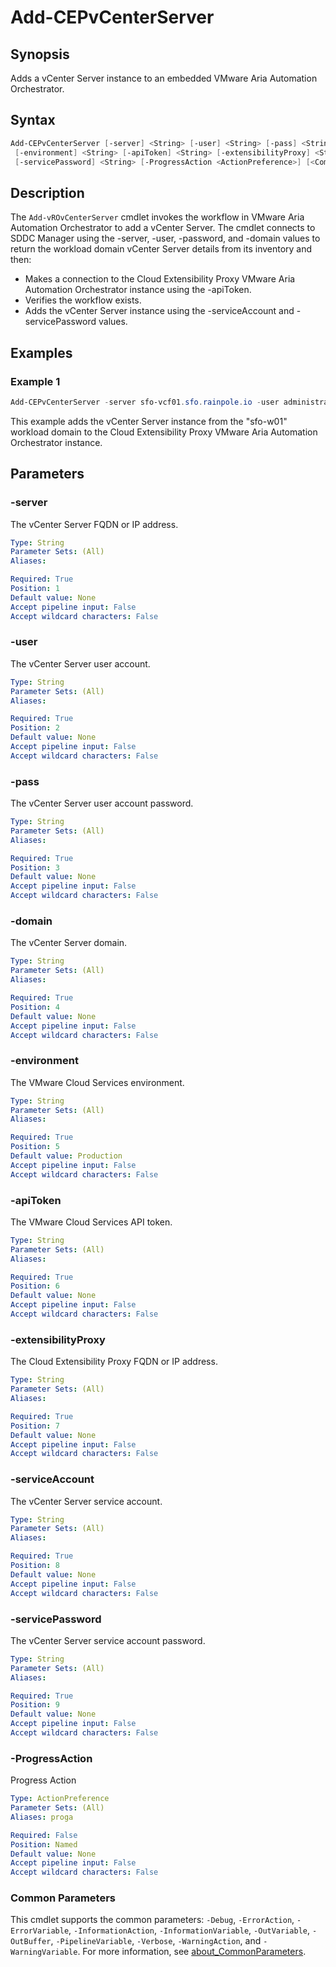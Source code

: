 # Add-CEPvCenterServer

## Synopsis

Adds a vCenter Server instance to an embedded VMware Aria Automation Orchestrator.

## Syntax

```powershell
Add-CEPvCenterServer [-server] <String> [-user] <String> [-pass] <String> [-domain] <String>
 [-environment] <String> [-apiToken] <String> [-extensibilityProxy] <String> [-serviceAccount] <String>
 [-servicePassword] <String> [-ProgressAction <ActionPreference>] [<CommonParameters>]
```

## Description

The `Add-vROvCenterServer` cmdlet invokes the workflow in VMware Aria Automation Orchestrator to add a vCenter
Server.
The cmdlet connects to SDDC Manager using the -server, -user, -password, and -domain values to return
the workload domain vCenter Server details from its inventory and then:

- Makes a connection to the Cloud Extensibility Proxy VMware Aria Automation Orchestrator instance using the -apiToken.
- Verifies the workflow exists.
- Adds the vCenter Server instance using the -serviceAccount and -servicePassword values.

## Examples

### Example 1

```powershell
Add-CEPvCenterServer -server sfo-vcf01.sfo.rainpole.io -user administrator@vsphere.local -pass VMw@re1! -domain sfo-w01 -apiToken <string> -environment staging -extensibilityProxy sfo-vmc-cep01.sfo.rainpole.io -serviceAccount svc-vro-vsphere@sfo.rainpole.io -servicePassword VMw@re1!
```

This example adds the vCenter Server instance from the "sfo-w01" workload domain to the Cloud Extensibility Proxy VMware Aria Automation Orchestrator instance.

## Parameters

### -server

The vCenter Server FQDN or IP address.

```yaml
Type: String
Parameter Sets: (All)
Aliases:

Required: True
Position: 1
Default value: None
Accept pipeline input: False
Accept wildcard characters: False
```

### -user

The vCenter Server user account.

```yaml
Type: String
Parameter Sets: (All)
Aliases:

Required: True
Position: 2
Default value: None
Accept pipeline input: False
Accept wildcard characters: False
```

### -pass

The vCenter Server user account password.

```yaml
Type: String
Parameter Sets: (All)
Aliases:

Required: True
Position: 3
Default value: None
Accept pipeline input: False
Accept wildcard characters: False
```

### -domain

The vCenter Server domain.

```yaml
Type: String
Parameter Sets: (All)
Aliases:

Required: True
Position: 4
Default value: None
Accept pipeline input: False
Accept wildcard characters: False
```

### -environment

The VMware Cloud Services environment.

```yaml
Type: String
Parameter Sets: (All)
Aliases:

Required: True
Position: 5
Default value: Production
Accept pipeline input: False
Accept wildcard characters: False
```

### -apiToken

The VMware Cloud Services API token.

```yaml
Type: String
Parameter Sets: (All)
Aliases:

Required: True
Position: 6
Default value: None
Accept pipeline input: False
Accept wildcard characters: False
```

### -extensibilityProxy

The Cloud Extensibility Proxy FQDN or IP address.

```yaml
Type: String
Parameter Sets: (All)
Aliases:

Required: True
Position: 7
Default value: None
Accept pipeline input: False
Accept wildcard characters: False
```

### -serviceAccount

The vCenter Server service account.

```yaml
Type: String
Parameter Sets: (All)
Aliases:

Required: True
Position: 8
Default value: None
Accept pipeline input: False
Accept wildcard characters: False
```

### -servicePassword

The vCenter Server service account password.

```yaml
Type: String
Parameter Sets: (All)
Aliases:

Required: True
Position: 9
Default value: None
Accept pipeline input: False
Accept wildcard characters: False
```

### -ProgressAction

Progress Action

```yaml
Type: ActionPreference
Parameter Sets: (All)
Aliases: proga

Required: False
Position: Named
Default value: None
Accept pipeline input: False
Accept wildcard characters: False
```

### Common Parameters

This cmdlet supports the common parameters: `-Debug`, `-ErrorAction`, `-ErrorVariable`, `-InformationAction`, `-InformationVariable`, `-OutVariable`, `-OutBuffer`, `-PipelineVariable`, `-Verbose`, `-WarningAction`, and `-WarningVariable`. For more information, see [about_CommonParameters](http://go.microsoft.com/fwlink/?LinkID=113216).
